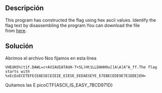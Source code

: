 ## Descripción
This program has constructed the flag using hex ascii values. Identify the flag text by disassembling the program.You can download the file from [here](https://artifacts.picoctf.net/c/507/asciiftw).
## Solución
Abrimos el archivo
Nos fijamos en esta línea

	VHEdH3%(t1f.DAWL=c+AVIAUIATAUH-T+SL)Ht1LLDAHH9u[]A\A]A^A_ff.The flag starts with %xEcEoECETEFE{EAESECEIEIE_EIESE_EEEAESEYE_E7EBECEDE9E7E1EDE}EH=

Quitamos las E
picoCTF{ASCII_IS_EASY_7BCD971D}